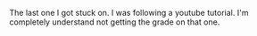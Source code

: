The last one I got stuck on. I was following a youtube tutorial. I'm completely understand not getting the grade on that one.
